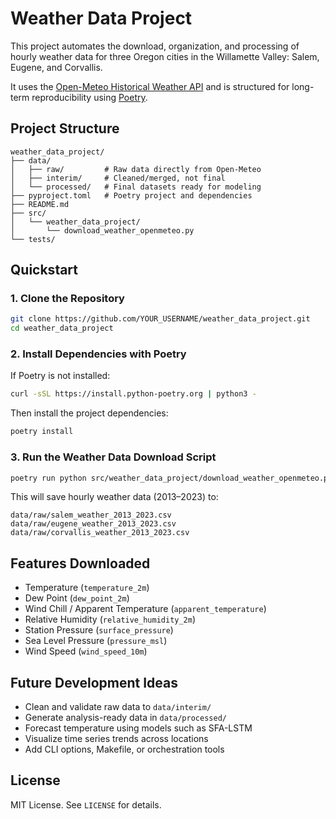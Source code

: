 # Weather Data Project

This project automates the download, organization, and processing of hourly weather data for three Oregon cities in the Willamette Valley: Salem, Eugene, and Corvallis.

It uses the [Open-Meteo Historical Weather API](https://open-meteo.com/en/docs) and is structured for long-term reproducibility using [Poetry](https://python-poetry.org/).

## Project Structure

```text
weather_data_project/
├── data/
│   ├── raw/         # Raw data directly from Open-Meteo
│   ├── interim/     # Cleaned/merged, not final
│   └── processed/   # Final datasets ready for modeling
├── pyproject.toml   # Poetry project and dependencies
├── README.md
├── src/
│   └── weather_data_project/
│       └── download_weather_openmeteo.py
└── tests/
```

## Quickstart

### 1. Clone the Repository

```bash
git clone https://github.com/YOUR_USERNAME/weather_data_project.git
cd weather_data_project
```

### 2. Install Dependencies with Poetry

If Poetry is not installed:

```bash
curl -sSL https://install.python-poetry.org | python3 -
```

Then install the project dependencies:

```bash
poetry install
```

### 3. Run the Weather Data Download Script

```bash
poetry run python src/weather_data_project/download_weather_openmeteo.py
```

This will save hourly weather data (2013–2023) to:

```text
data/raw/salem_weather_2013_2023.csv
data/raw/eugene_weather_2013_2023.csv
data/raw/corvallis_weather_2013_2023.csv
```

## Features Downloaded

- Temperature (`temperature_2m`)
- Dew Point (`dew_point_2m`)
- Wind Chill / Apparent Temperature (`apparent_temperature`)
- Relative Humidity (`relative_humidity_2m`)
- Station Pressure (`surface_pressure`)
- Sea Level Pressure (`pressure_msl`)
- Wind Speed (`wind_speed_10m`)

## Future Development Ideas

- Clean and validate raw data to `data/interim/`
- Generate analysis-ready data in `data/processed/`
- Forecast temperature using models such as SFA-LSTM
- Visualize time series trends across locations
- Add CLI options, Makefile, or orchestration tools

## License

MIT License. See `LICENSE` for details.
